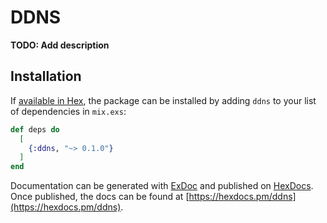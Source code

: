 # DDNS

**TODO: Add description**

## Installation

If [available in Hex](https://hex.pm/docs/publish), the package can be installed
by adding `ddns` to your list of dependencies in `mix.exs`:

```elixir
def deps do
  [
    {:ddns, "~> 0.1.0"}
  ]
end
```

Documentation can be generated with [ExDoc](https://github.com/elixir-lang/ex_doc)
and published on [HexDocs](https://hexdocs.pm). Once published, the docs can
be found at [https://hexdocs.pm/ddns](https://hexdocs.pm/ddns).

